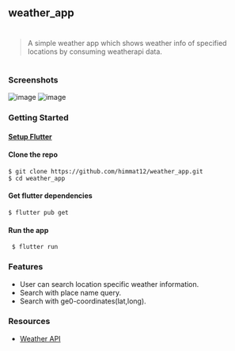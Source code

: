 ## weather_app
#
> A simple weather app which shows weather info of specified locations by consuming weatherapi data.
#
### Screenshots
![image](https://user-images.githubusercontent.com/48753714/155760353-186816cc-31ad-417c-8d1c-b511ba78e409.png)
![image](https://user-images.githubusercontent.com/48753714/155760442-0cd59ae7-53d7-452e-bb80-d2a7a0bb8916.png)
### Getting Started
#### [Setup Flutter](https://flutter.dev/docs/get-started/install)

#### Clone the repo 
    $ git clone https://github.com/himmat12/weather_app.git
    $ cd weather_app

#### Get flutter dependencies
    $ flutter pub get
    
#### Run the app
     $ flutter run

### Features

- User can search location specific weather information.
- Search with place name query.
- Search with ge0-coordinates(lat,long).

### Resources
- [Weather API](https://www.weatherapi.com/)
